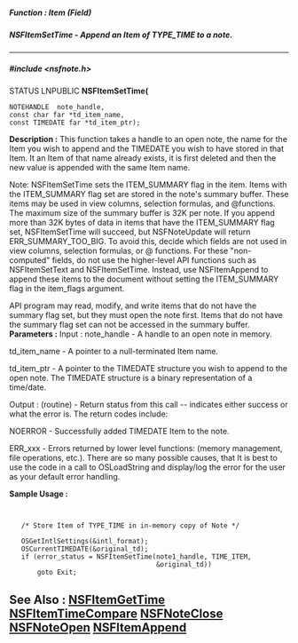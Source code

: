 ##### Function : Item (Field)
##### NSFItemSetTime - Append an Item of TYPE_TIME to a note.
---
##### #include <nsfnote.h>
STATUS LNPUBLIC **NSFItemSetTime(**

	NOTEHANDLE  note_handle,
	const char far *td_item_name,
	const TIMEDATE far *td_item_ptr);
**Description :**
This function takes a handle to an open note, the name for the Item you wish to 
append and the TIMEDATE  you wish to have stored in that Item.  It an Item of 
that name already exists, it is first deleted and then the new value is 
appended with the same Item name. 

Note: NSFItemSetTime sets the ITEM_SUMMARY flag in the item. Items with the 
ITEM_SUMMARY flag set are stored in the note's summary buffer. These items may 
be used in view columns,  selection formulas, and @functions. The maximum size 
of the summary buffer is 32K per note. If you append more than 32K bytes of 
data in items that have the ITEM_SUMMARY flag set, NSFItemSetTime will succeed, 
but NSFNoteUpdate will return ERR_SUMMARY_TOO_BIG. To avoid this, decide which 
fields are not used in view columns, selection formulas, or @ functions. For 
these "non-computed" fields, do not use the higher-level API functions such as 
NSFItemSetText and NSFItemSetTime. Instead, use NSFItemAppend to append these 
items to the document without setting the ITEM_SUMMARY flag in the item_flags 
argument.  

API program may read, modify, and write items that do not have the summary flag 
set, but they must open the note first. Items that do not have the summary flag 
set can not be accessed in the summary buffer.
**Parameters :**
Input :
note_handle  -  A handle to an open note in memory.

td_item_name  -  A pointer to a null-terminated Item name.  

td_item_ptr  -  A pointer to the TIMEDATE structure you wish to append to the open note.
The TIMEDATE structure is a binary representation of a time/date.

Output :
(routine)  -  Return status from this call -- indicates either success or what the error is. The return codes include:

NOERROR - Successfully added TIMEDATE Item to the note.

ERR_xxx - Errors returned by lower level functions: (memory management, file operations, etc.).  There are so many possible causes, that It is best to use the code in a call to OSLoadString and display/log the error for the user as your default error handling.


**Sample Usage :**
```


   /* Store Item of TYPE_TIME in in-memory copy of Note */

   OSGetIntlSettings(&intl_format);
   OSCurrentTIMEDATE(&original_td);
   if (error_status = NSFItemSetTime(note1_handle, TIME_ITEM,
                                     &original_td))
       goto Exit;

```
**See Also :**
[NSFItemGetTime](D:/md_files/NSFItemGetTime.md)
[NSFItemTimeCompare](D:/md_files/NSFItemTimeCompare.md)
[NSFNoteClose](D:/md_files/NSFNoteClose.md)
[NSFNoteOpen](D:/md_files/NSFNoteOpen.md)
[NSFItemAppend](D:/md_files/NSFItemAppend.md)
---
